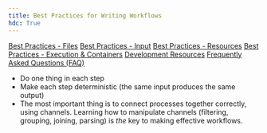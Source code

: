 ```yaml
---
title: Best Practices for Writing Workflows
hdc: True
---
```


[Best Practices - Files](/hdc/workflows/building/best_practices_files/)
[Best Practices - Input](/hdc/workflows/building/best_practices_input/)
[Best Practices - Resources](/hdc/workflows/building/best_practices_resources/)
[Best Practices - Execution & Containers](/hdc/workflows/building/best_practices_container/)
[Development Resources](/hdc/workflows/building/development_resources/)
[Frequently Asked Questions (FAQ)](/hdc/workflows/building/faq/)



* Do one thing in each step
* Make each step deterministic (the same input produces the same output)
* The most important thing is to connect processes together correctly, using channels. Learning how to manipulate channels (filtering, grouping, joining, parsing) is *the* key to making effective workflows.

